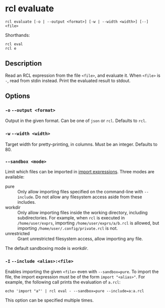 # rcl evaluate

    rcl evaluate [-o | --output <format>] [-w | --width <width>] [--] <file>

Shorthands:

    rcl eval
    rcl e

## Description

Read an RCL expression from the file `<file>`, and evaluate it. When `<file>`
is `-`, read from stdin instead. Print the evaluated result to stdout.

## Options

### `-o` `--output <format>`

Output in the given format. Can be one of `json` or `rcl`. Defaults to `rcl`.

### `-w` `--width <width>`

Target width for pretty-printing, in columns. Must be an integer. Defaults to 80.

### `--sandbox <mode>`

Limit which files can be imported in [import expressions](imports.md#security).
Three modes are available:

<dl>
  <dt>pure</dt>
  <dd>Only allow importing files specified on the command-line with
  <code>--include</code>. Do not allow any filesystem access aside from these
  includes.</dd>
  <dt>workdir</dt>
  <dd>Only allow importing files inside the working directory, including
  subdirectories. For example, when <code>rcl</code> is executed in
  <code>/home/user/exprs</code>, importing <code>/home/user/exprs/a/b.rcl</code>
  is allowed, but importing <code>/home/user/.config/private.rcl</code> is not.
  </dd>
  <dt>unrestricted</dt>
  <dd>Grant unrestricted filesystem access, allow importing any file.</dd>
</dl>

The default sandboxing mode is _workdir_.

### `-I` `--include <alias>:<file>`

Enables importing the given `<file>` even with `--sandbox=pure`. To import the
file, the import expression must be of the form `import "<alias>"`. For example,
the following call prints the evaluation of `a.rcl`:

    echo 'import "a"' | rcl eval - --sandbox=pure --include=a:a.rcl

This option can be specified multiple times.
